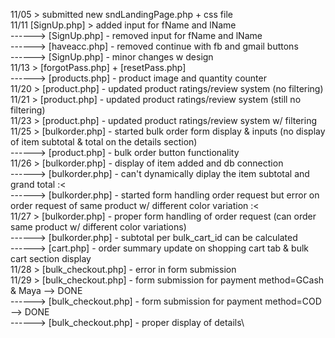 11/05 > submitted new sndLandingPage.php + css file\
11/11 [SignUp.php] > added input for fName and lName\
------> [SignUp.php] - removed input for fName and lName\
------> [haveacc.php] - removed continue with fb and gmail buttons\
------> [SignUp.php] - minor changes w design\
11/13 > [forgotPass.php] + [resetPass.php]\
------> [products.php] - product image and quantity counter\
11/20 > [product.php] - updated product ratings/review system (no filtering)\
11/21 > [product.php] - updated product ratings/review system (still no filtering)\
11/23 > [product.php] - updated product ratings/review system w/ filtering\
11/25 > [bulkorder.php] - started bulk order form display & inputs (no display of item subtotal & total on the details section)\
------> [product.php] - bulk order button functionality\
11/26 > [bulkorder.php] - display of item added and db connection\
------> [bulkorder.php] - can't dynamically diplay the item subtotal and grand total :< \
------> [bulkorder.php] - started form handling order request but error on order request of same product w/ different color variation :< \
11/27 > [bulkorder.php] - proper form handling of order request (can order same product w/ different color variations)\
------> [bulkorder.php] - subtotal per bulk_cart_id can be calculated\
------> [cart.php] - order summary update on shopping cart tab & bulk cart section display\
11/28 > [bulk_checkout.php] - error in form submission\
11/29 > [bulk_checkout.php] - form submission for payment method=GCash & Maya --> DONE\
------> [bulk_checkout.php] - form submission for payment method=COD --> DONE\
------> [bulk_checkout.php] - proper display of details\

